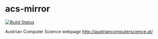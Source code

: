 acs-mirror
==========

[![Build Status](https://travis-ci.org/thpani/acs-mirror.svg?branch=master)](https://travis-ci.org/thpani/acs-mirror)

Austrian Computer Science webpage http://austriancomputerscience.at/
